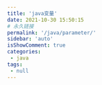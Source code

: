 ```yaml
---
title: 'java变量'
date: 2021-10-30 15:50:15
# 永久链接
permalink: '/java/parameter/'
sidebar: 'auto'
isShowComment: true
categories:
 - java
tags:
 - null
---
```


